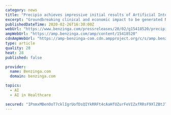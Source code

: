 ```yaml
---
category: news
title: "Precipio achieves impressive initial results of Artificial Intelligence Decision-Support Tool"
excerpt: "Groundbreaking clinical and economic impact to be generated NEW HAVEN, Conn., Feb. 26, 2020 (GLOBE NEWSWIRE) -- Specialty diagnostics company Precipio, Inc."
publishedDateTime: 2020-02-26T16:30:00Z
webUrl: "https://www.benzinga.com/pressreleases/20/02/g15418520/precipio-achieves-impressive-initial-results-of-artificial-intelligence-decision-support-tool"
ampWebUrl: "https://amp.benzinga.com/amp/content/15418520"
cdnAmpWebUrl: "https://amp-benzinga-com.cdn.ampproject.org/c/s/amp.benzinga.com/amp/content/15418520"
type: article
quality: 28
heat: 28
published: false

provider:
  name: Benzinga.com
  domain: benzinga.com

topics:
  - AI
  - AI in Healthcare

secured: "IPnmxMBenOoT7cklIgrUofDsQIYkRRFt4cAaHfUZurFeVIZxfRRsF9XlZBtJTL60RoxgHI+j+Sng+ZjN0q5CbK4bFfzb0uwC5K0IegFVC6Ha6aeyU1b5HY/015m56BFw2XoEWs7WIb1D5itJdwD4D7JiCGHX7pcFOU4iqbIucoyqYXcQMAK/6O6pmNJT/392HcvPltT4ezXJjSpSK8vbl7psvdVkPqLdAhBt89Ww7QuwTvNCquvMfbOLOtOe1Wryei8i2y8bb25IR9Ja4m3BoCGgbtxJkr1dUV7te7A4ZVAqmhaB5VXCG4ehPvO+29Tv;4f0/Oo8PacynNbzeoRDCwQ=="
---
```


